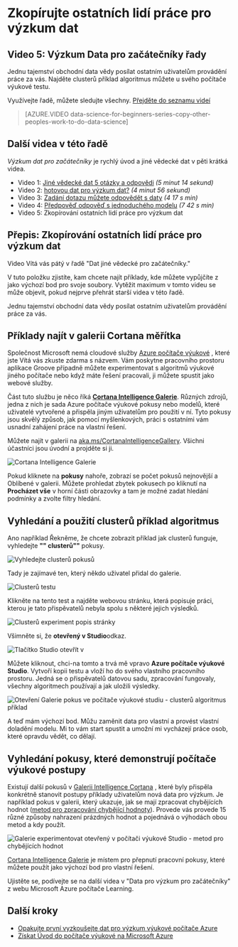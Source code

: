 <properties
   pageTitle="Zkopírujte ostatních dat pro výzkum práce - počítače výukové příklad | Microsoft Azure"
   description="Tajná obchodní data vědy: získání ostatním uživatelům provádění práce za vás. Příklady v galerii analýzy Cortana například clusterů příklad algoritmus."
   keywords="data pro výzkum příklady počítače výukové například clusterů algoritmus clusterů algoritmus příklad"
   services="machine-learning"
   documentationCenter="na"
   authors="cjgronlund"
   manager="jhubbard"
   editor="cjgronlund"/>

<tags
   ms.service="machine-learning"
   ms.devlang="na"
   ms.topic="article"
   ms.tgt_pltfrm="na"
   ms.workload="na"
   ms.date="10/20/2016"
   ms.author="cgronlun;garye"/>

# <a name="copy-other-peoples-work-to-do-data-science"></a>Zkopírujte ostatních lidí práce pro výzkum dat

## <a name="video-5-data-science-for-beginners-series"></a>Video 5: Výzkum Data pro začátečníky řady

Jednu tajemství obchodní data vědy posílat ostatním uživatelům provádění práce za vás. Najděte clusterů příklad algoritmus můžete u svého počítače výukové testu.

Využívejte řadě, můžete sledujte všechny. [Přejděte do seznamu videí](#other-videos-in-this-series)

> [AZURE.VIDEO data-science-for-beginners-series-copy-other-peoples-work-to-do-data-science]

## <a name="other-videos-in-this-series"></a>Další videa v této řadě

*Výzkum dat pro začátečníky* je rychlý úvod a jiné vědecké dat v pěti krátká videa.

  * Video 1: [Jiné vědecké dat 5 otázky a odpovědi](machine-learning-data-science-for-beginners-the-5-questions-data-science-answers.md) *(5 minut 14 sekund)*
  * Video 2: [hotovou dat pro výzkum dat?](machine-learning-data-science-for-beginners-is-your-data-ready-for-data-science.md) *(4 minut 56 sekund)*
  * Video 3: [Zadání dotazu můžete odpovědět s daty](machine-learning-data-science-for-beginners-ask-a-question-you-can-answer-with-data.md) *(4 17 s min)*
  * Video 4: [Předpověď odpověď s jednoduchého modelu](machine-learning-data-science-for-beginners-predict-an-answer-with-a-simple-model.md) *(7 42 s min)*
  * Video 5: Zkopírování ostatních lidí práce pro výzkum dat

## <a name="transcript-copy-other-peoples-work-to-do-data-science"></a>Přepis: Zkopírování ostatních lidí práce pro výzkum dat

Video Vítá vás pátý v řadě "Dat jiné vědecké pro začátečníky."

V tuto položku zjistíte, kam chcete najít příklady, kde můžete vypůjčíte z jako výchozí bod pro svoje soubory. Vytěžit maximum v tomto videu se může objevit, pokud nejprve přehrát starší videa v této řadě.

Jednu tajemství obchodní data vědy posílat ostatním uživatelům provádění práce za vás.

## <a name="find-examples-in-the-cortana-intelligence-gallery"></a>Příklady najít v galerii Cortana měřítka

Společnost Microsoft nemá cloudové služby [Azure počítače výukové]( https://azure.microsoft.com/services/machine-learning/) , které jste Vítá vás zkuste zdarma s názvem. Vám poskytne pracovního prostoru aplikace Groove případně můžete experimentovat s algoritmů výukové jiného počítače nebo když máte řešení pracovali, ji můžete spustit jako webové služby.

Část tuto službu je něco říká **[Cortana Intelligence Galerie](http://aka.ms/CortanaIntelligenceGallery)**. Různých zdrojů, jedna z nich je sada Azure počítače výukové pokusy nebo modelů, které uživatelé vytvořené a přispěla jiným uživatelům pro použití v ní. Tyto pokusy jsou skvělý způsob, jak pomocí myšlenkových, práci s ostatními vám usnadní zahájení práce na vlastní řešení.

Můžete najít v galerii na [aka.ms/CortanaIntelligenceGallery]( http://aka.ms/CortanaIntelligenceGallery). Všichni účastníci jsou úvodní a projděte si ji.

![Cortana Intelligence Galerie](./media/machine-learning-data-science-for-beginners-copy-other-peoples-work-to-do-data-science/cortana-intelligence-gallery.png)

Pokud kliknete na **pokusy** nahoře, zobrazí se počet pokusů nejnovější a Oblíbené v galerii. Můžete prohledat zbytek pokusech po kliknutí na **Procházet vše** v horní části obrazovky a tam je možné zadat hledání podmínky a zvolte filtry hledání.

## <a name="find-and-use-a-clustering-algorithm-example"></a>Vyhledání a použití clusterů příklad algoritmus

Ano například Řekněme, že chcete zobrazit příklad jak clusterů funguje, vyhledejte **"" clusterů""** pokusy.

![Vyhledejte clusterů pokusů](./media/machine-learning-data-science-for-beginners-copy-other-peoples-work-to-do-data-science/search-for-clustering-experiments.png)

Tady je zajímavé ten, který někdo uživatel přidal do galerie.

![Clusterů testu](./media/machine-learning-data-science-for-beginners-copy-other-peoples-work-to-do-data-science/clustering-experiment.png)

Klikněte na tento test a najděte webovou stránku, která popisuje práci, kterou je tato přispěvatelů nebyla spolu s některé jejich výsledků.

![Clusterů experiment popis stránky](./media/machine-learning-data-science-for-beginners-copy-other-peoples-work-to-do-data-science/clustering-experiment-description-page.png)

Všimněte si, že **otevřený v Studio**odkaz.

![Tlačítko Studio otevřít v](./media/machine-learning-data-science-for-beginners-copy-other-peoples-work-to-do-data-science/open-in-studio.png)

Můžete kliknout, chci-na tomto a trvá mě vpravo **Azure počítače výukové Studio**. Vytvoří kopii testu a vloží ho do svého vlastního pracovního prostoru. Jedná se o přispěvatelů datovou sadu, zpracování fungovaly, všechny algoritmech používají a jak uložili výsledky.

![Otevření Galerie pokus ve počítače výukové studiu - clusterů algoritmus příklad](./media/machine-learning-data-science-for-beginners-copy-other-peoples-work-to-do-data-science/cluster-experiment-open-in-studio.png)

A teď mám výchozí bod. Můžu zaměnit data pro vlastní a provést vlastní doladění modelu. Mi to vám start spustit a umožní mi vycházejí práce osob, které opravdu vědět, co dělají.

## <a name="find-experiments-that-demonstrate-machine-learning-techniques"></a>Vyhledání pokusy, které demonstrují počítače výukové postupy

Existují další pokusů v [Galerii Intelligence Cortana](http://aka.ms/CortanaIntelligenceGallery) , které byly přispěla konkrétně stanovit postupy příklady uživatelům nová data pro výzkum. Je například pokus v galerii, který ukazuje, jak se mají zpracovat chybějících hodnot ([metod pro zpracování chybějící hodnoty](https://gallery.cortanaintelligence.com/Experiment/Methods-for-handling-missing-values-1)). Provede vás provede 15 různé způsoby nahrazení prázdných hodnot a pojednává o výhodách obou metod a kdy použít.

![Galerie experimentovat otevřený v počítači výukové Studio - metod pro chybějících hodnot](./media/machine-learning-data-science-for-beginners-copy-other-peoples-work-to-do-data-science/experiment-methods-for-handling-missing-values.png)

[Cortana Intelligence Galerie](http://aka.ms/CortanaIntelligenceGallery) je místem pro přepnutí pracovní pokusy, které můžete použít jako výchozí bod pro vlastní řešení.

Ujistěte se, podívejte se na další videa v "Data pro výzkum pro začátečníky" z webu Microsoft Azure počítače Learning.


## <a name="next-steps"></a>Další kroky

  * [Opakujte první vyzkoušejte dat pro výzkum výukové počítače Azure](machine-learning-create-experiment.md)
  * [Získat Úvod do počítače výukové na Microsoft Azure](machine-learning-what-is-machine-learning.md)
